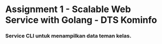 # Assignment 1 - Scalable Web Service with Golang - DTS Kominfo

### Service CLI untuk menampilkan data teman kelas.
